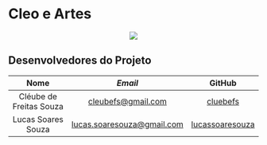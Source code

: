 # Cleo e Artes
<p align="center">
<img src="https://s14.postimg.org/kena2mp3l/21106817_1502747076459632_5950946991384718873_n.png">
</p>

## Desenvolvedores do Projeto

|              **Nome**                |            **_Email_**             |     **GitHub** |
|:-------------------------------:|:---------------------------:|:---------------------------:| 
|Cléube de Freitas Souza	   |<cleubefs@gmail.com>| [cluebefs](https://github.com/cluebefs)|
|Lucas Soares Souza   |<lucas.soaresouza@gmail.com>| [lucassoaresouza](https://github.com/lucassoaresouza)|